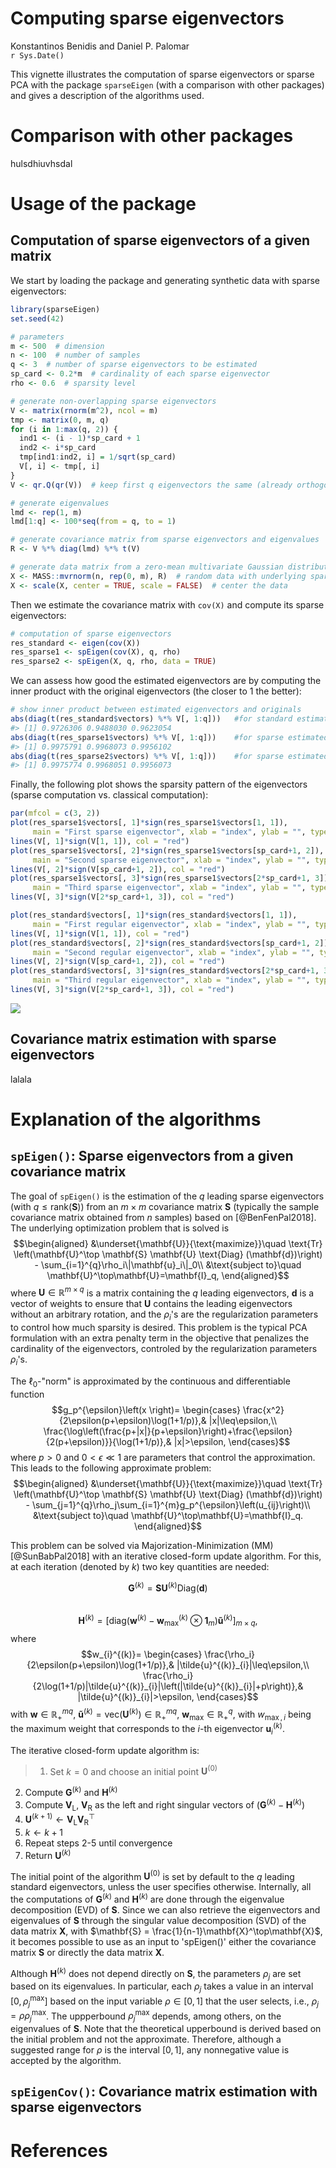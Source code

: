 # Computing sparse eigenvectors
Konstantinos Benidis and Daniel P. Palomar  
`r Sys.Date()`  



This vignette illustrates the computation of sparse eigenvectors or sparse PCA with the package `sparseEigen` (with a comparison with other packages) and gives a description of the algorithms used.


# Comparison with other packages
hulsdhiuvhsdal


# Usage of the package

## Computation of sparse eigenvectors of a given matrix
We start by loading the package and generating synthetic data with sparse eigenvectors:

```r
library(sparseEigen)
set.seed(42)

# parameters 
m <- 500  # dimension
n <- 100  # number of samples
q <- 3  # number of sparse eigenvectors to be estimated
sp_card <- 0.2*m  # cardinality of each sparse eigenvector
rho <- 0.6  # sparsity level

# generate non-overlapping sparse eigenvectors
V <- matrix(rnorm(m^2), ncol = m)
tmp <- matrix(0, m, q)
for (i in 1:max(q, 2)) {
  ind1 <- (i - 1)*sp_card + 1
  ind2 <- i*sp_card
  tmp[ind1:ind2, i] = 1/sqrt(sp_card)
  V[, i] <- tmp[, i]
}
V <- qr.Q(qr(V))  # keep first q eigenvectors the same (already orthogonal) and orthogonalize the rest

# generate eigenvalues
lmd <- rep(1, m)
lmd[1:q] <- 100*seq(from = q, to = 1)

# generate covariance matrix from sparse eigenvectors and eigenvalues
R <- V %*% diag(lmd) %*% t(V)

# generate data matrix from a zero-mean multivariate Gaussian distribution with the constructed covariance
X <- MASS::mvrnorm(n, rep(0, m), R)  # random data with underlying sparse structure
X <- scale(X, center = TRUE, scale = FALSE)  # center the data
```

Then we estimate the covariance matrix with `cov(X)` and compute its sparse eigenvectors:

```r
# computation of sparse eigenvectors
res_standard <- eigen(cov(X))
res_sparse1 <- spEigen(cov(X), q, rho)
res_sparse2 <- spEigen(X, q, rho, data = TRUE)
```

We can assess how good the estimated eigenvectors are by computing the inner product with the original eigenvectors (the closer to 1 the better):

```r
# show inner product between estimated eigenvectors and originals
abs(diag(t(res_standard$vectors) %*% V[, 1:q]))   #for standard estimated eigenvectors
#> [1] 0.9726306 0.9488030 0.9623054
abs(diag(t(res_sparse1$vectors) %*% V[, 1:q]))    #for sparse estimated eigenvectors
#> [1] 0.9975791 0.9968073 0.9956102
abs(diag(t(res_sparse2$vectors) %*% V[, 1:q]))    #for sparse estimated eigenvectors
#> [1] 0.9975774 0.9968051 0.9956073
```


Finally, the following plot shows the sparsity pattern of the eigenvectors (sparse computation vs. classical computation):

```r
par(mfcol = c(3, 2))
plot(res_sparse1$vectors[, 1]*sign(res_sparse1$vectors[1, 1]), 
     main = "First sparse eigenvector", xlab = "index", ylab = "", type = "h")
lines(V[, 1]*sign(V[1, 1]), col = "red")
plot(res_sparse1$vectors[, 2]*sign(res_sparse1$vectors[sp_card+1, 2]), 
     main = "Second sparse eigenvector", xlab = "index", ylab = "", type = "h")
lines(V[, 2]*sign(V[sp_card+1, 2]), col = "red")
plot(res_sparse1$vectors[, 3]*sign(res_sparse1$vectors[2*sp_card+1, 3]), 
     main = "Third sparse eigenvector", xlab = "index", ylab = "", type = "h")
lines(V[, 3]*sign(V[2*sp_card+1, 3]), col = "red")

plot(res_standard$vectors[, 1]*sign(res_standard$vectors[1, 1]), 
     main = "First regular eigenvector", xlab = "index", ylab = "", type = "h")
lines(V[, 1]*sign(V[1, 1]), col = "red")
plot(res_standard$vectors[, 2]*sign(res_standard$vectors[sp_card+1, 2]), 
     main = "Second regular eigenvector", xlab = "index", ylab = "", type = "h")
lines(V[, 2]*sign(V[sp_card+1, 2]), col = "red")
plot(res_standard$vectors[, 3]*sign(res_standard$vectors[2*sp_card+1, 3]), 
     main = "Third regular eigenvector", xlab = "index", ylab = "", type = "h")
lines(V[, 3]*sign(V[2*sp_card+1, 3]), col = "red")
```

![](sparse_eigenvectors_files/figure-html/unnamed-chunk-5-1.png)<!-- -->

## Covariance matrix estimation with sparse eigenvectors
lalala


# Explanation of the algorithms

## `spEigen()`: Sparse eigenvectors from a given covariance matrix

The goal of `spEigen()` is the estimation of the $q$ leading sparse eigenvectors (with $q \leq \text{rank}(\mathbf{S})$) from an $m\times m$ covariance matrix $\mathbf{S}$ (typically the sample covariance matrix obtained from $n$ samples) based on [@BenFenPal2018]. The underlying optimization problem that is solved is
$$\begin{aligned}
	  &\underset{\mathbf{U}}{\text{maximize}}\quad \text{Tr} \left(\mathbf{U}^\top \mathbf{S} \mathbf{U} \text{Diag}   (\mathbf{d})\right) - \sum_{i=1}^{q}\rho_i\|\mathbf{u}_i\|_0\\
  	&\text{subject to}\quad \mathbf{U}^\top\mathbf{U}=\mathbf{I}_q,
  \end{aligned}$$ 
where $\mathbf{U}\in\mathbb{R}^{m\times q}$ is a matrix containing the $q$ leading eigenvectors, $\mathbf{d}$ is a vector of weights to ensure that $\mathbf{U}$ contains the leading eigenvectors without an arbitrary rotation, and the $\rho_i$'s are the regularization parameters to control how much sparsity is desired. This problem is the typical PCA formulation with an extra penalty term in the objective that penalizes the cardinality of the eigenvectors, controled by the regularization parameters $\rho_i$'s.	 

The $\ell_0$-"norm" is approximated by the continuous and differentiable function
$$g_p^{\epsilon}\left(x \right)= \begin{cases}
	\frac{x^2}{2\epsilon(p+\epsilon)\log(1+1/p)},& |x|\leq\epsilon,\\
	\frac{\log\left(\frac{p+|x|}{p+\epsilon}\right)+\frac{\epsilon}{2(p+\epsilon)}}{\log(1+1/p)},& |x|>\epsilon,
	\end{cases}$$
where $p>0$ and $0<\epsilon\ll1$ are parameters that control the approximation. This leads to the following approximate problem:
$$\begin{aligned}
	  &\underset{\mathbf{U}}{\text{maximize}}\quad \text{Tr} \left(\mathbf{U}^\top \mathbf{S} \mathbf{U} \text{Diag}   (\mathbf{d})\right) - \sum_{j=1}^{q}\rho_j\sum_{i=1}^{m}g_p^{\epsilon}\left(u_{ij}\right)\\
  	&\text{subject to}\quad \mathbf{U}^\top\mathbf{U}=\mathbf{I}_q.
  \end{aligned}$$ 


This problem can be solved via Majorization-Minimization (MM) [@SunBabPal2018] with an iterative closed-form update algorithm. For this, at each iteration (denoted by $k$) two key quantities are needed:

$$\mathbf{G}^{(k)} = \mathbf{S}\mathbf{U}^{(k)}\text{Diag}(\mathbf{d})$$  
$$\mathbf{H}^{(k)}=\left[\text{diag}\left(\mathbf{w}^{(k)}-\mathbf{w}_{\max}^{(k)}\otimes\mathbf{1}_{m}\right)\mathbf{\tilde{u}}^{(k)}\right]_{m\times q},$$ 
where
$$w_{i}^{(k)}= \begin{cases}
		\frac{\rho_i}{2\epsilon(p+\epsilon)\log(1+1/p)},& |\tilde{u}^{(k)}_{i}|\leq\epsilon,\\
		\frac{\rho_i}{2\log(1+1/p)|\tilde{u}^{(k)}_{i}|\left(|\tilde{u}^{(k)}_{i}|+p\right)},&                |\tilde{u}^{(k)}_{i}|>\epsilon,
		\end{cases}$$
with $\mathbf{w}\in\mathbb{R}_+^{mq}$, $\mathbf{\tilde{u}}^{(k)} = \text{vec}(\mathbf{U}^{(k)})\in\mathbb{R}_+^{mq}$, $\mathbf{w}_{\max}\in\mathbb{R}^q_+$, with $w_{\max,i}$ being the maximum weight that corresponds to the $i$-th eigenvector $\mathbf{u}^{(k)}_{i}$.

The iterative closed-form update algorithm is:  

> 1. Set $k=0$ and choose an initial point $\mathbf{U}^{(0)}$  
2. Compute $\mathbf{G}^{(k)}$ and $\mathbf{H}^{(k)}$  
3. Compute $\mathbf{V}_{\text{L}}$, $\mathbf{V}_{\text{R}}$ as the left and right singular vectors of $\left(\mathbf{G}^{(k)} - \mathbf{H}^{(k)}\right)$  
4. $\mathbf{U}^{(k+1)} \gets \mathbf{V}_{\text{L}}\mathbf{V}_{\text{R}}^\top$  
5. $k \gets k+1$  
6. Repeat steps 2-5 until convergence  
7. Return $\mathbf{U}^{(k)}$  

The initial point of the algorithm $\mathbf{U}^{(0)}$ is set by default to the $q$ leading standard eigenvectors, unless the user specifies otherwise. Internally, all the computations of $\mathbf{G}^{(k)}$ and $\mathbf{H}^{(k)}$ are done through the eigenvalue decomposition (EVD) of $\mathbf{S}$. Since we can also retrieve the eigenvectors and eigenvalues of $\mathbf{S}$ through the singular value decomposition (SVD) of the data matrix $\mathbf{X}$, with $\mathbf{S} = \frac{1}{n-1}\mathbf{X}^\top\mathbf{X}$, it becomes possible to use as an input to 'spEigen()' either the covariance matrix $\mathbf{S}$ or directly the data matrix $\mathbf{X}$. 

Although $\mathbf{H}^{(k)}$ does not depend directly on $\mathbf{S}$, the parameters $\rho_j$ are set based on its eigenvalues. In particular, each $\rho_j$ takes a value in an interval $[0, \rho_j^{\text{max}}]$ based on the input variable $\rho\in[0, 1]$ that the user selects, i.e., $\rho_j = \rho\rho_j^{\text{max}}$. The uppperbound $\rho_j^{\text{max}}$ depends, among others, on the eigenvalues of $\mathbf{S}$. Note that the theoretical upperbound is derived based on the initial problem and not the approximate. Therefore, although a suggested range for $\rho$ is the interval $[0, 1]$, any nonnegative value is accepted by the algorithm.    



## `spEigenCov()`: Covariance matrix estimation with sparse eigenvectors



# References






